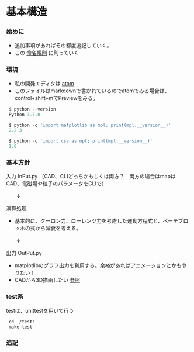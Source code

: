 # 基本構造

### 始めに

- 追加事項があればその都度追記していく。
- この [命名規則](https://qiita.com/naomi7325/items/4eb1d2a40277361e898b) に則っていく
### 環境

- 私の開発エディタは [atom](https://atom.io)
- このファイルはmarkdownで書かれているのでatomでみる場合は、control+shift+mでPreviewをみる。
```Python
 $ python --version
 Python 3.7.0

 $ python -c 'import matplotlib as mpl; print(mpl.__version__)'
 2.2.3

 $ python -c 'import csv as mpl; print(mpl.__version__)'
 1.0
```
### 基本方針
 入力 InPut.py
 （CAD、CLIどっちかもしくは両方？　両方の場合はmapはCAD、電磁場や粒子のパラメータをCLIで）

 　　↓　　　

演算処理

- 基本的に、クーロン力、ローレンツ力を考慮した運動方程式と、ベーテブロッホの式から減衰を考える。

　　↓　

出力 OutPut.py
- matplotlibのグラフ出力を利用する。余裕があればアニメーションとかもやりたい！
- CADから3D描画したい [参照](https://resp-kke.azurewebsites.net/2020/02/24/programtipspython_plotly3d/)
### test系
 testは、unittestを用いて行う

```
 cd ./tests
 make test
```

### 追記
